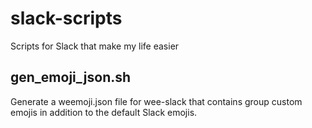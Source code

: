 # slack-scripts
Scripts for Slack that make my life easier

## gen_emoji_json.sh
Generate a weemoji.json file for wee-slack that contains group custom emojis in
addition to the default Slack emojis.
